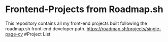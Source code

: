 # Frontend-Projects from Roadmap.sh
This repository contains all my front-end projects built following the roadmap.sh front-end developer path.
https://roadmap.sh/projects/single-page-cv
#Project List
